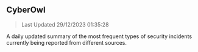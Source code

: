 ## CyberOwl 
> Last Updated 29/12/2023 01:35:28 


A daily updated summary of the most frequent types of security incidents currently being reported from different sources.

